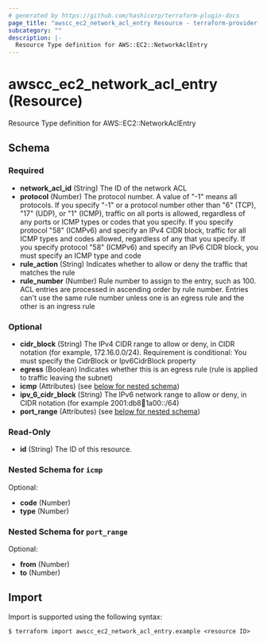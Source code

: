```yaml
---
# generated by https://github.com/hashicorp/terraform-plugin-docs
page_title: "awscc_ec2_network_acl_entry Resource - terraform-provider-awscc"
subcategory: ""
description: |-
  Resource Type definition for AWS::EC2::NetworkAclEntry
---
```


# awscc_ec2_network_acl_entry (Resource)

Resource Type definition for AWS::EC2::NetworkAclEntry



<!-- schema generated by tfplugindocs -->
## Schema

### Required

- **network_acl_id** (String) The ID of the network ACL
- **protocol** (Number) The protocol number. A value of "-1" means all protocols. If you specify "-1" or a protocol number other than "6" (TCP), "17" (UDP), or "1" (ICMP), traffic on all ports is allowed, regardless of any ports or ICMP types or codes that you specify. If you specify protocol "58" (ICMPv6) and specify an IPv4 CIDR block, traffic for all ICMP types and codes allowed, regardless of any that you specify. If you specify protocol "58" (ICMPv6) and specify an IPv6 CIDR block, you must specify an ICMP type and code
- **rule_action** (String) Indicates whether to allow or deny the traffic that matches the rule
- **rule_number** (Number) Rule number to assign to the entry, such as 100. ACL entries are processed in ascending order by rule number. Entries can't use the same rule number unless one is an egress rule and the other is an ingress rule

### Optional

- **cidr_block** (String) The IPv4 CIDR range to allow or deny, in CIDR notation (for example, 172.16.0.0/24). Requirement is conditional: You must specify the CidrBlock or Ipv6CidrBlock property
- **egress** (Boolean) Indicates whether this is an egress rule (rule is applied to traffic leaving the subnet)
- **icmp** (Attributes) (see [below for nested schema](#nestedatt--icmp))
- **ipv_6_cidr_block** (String) The IPv6 network range to allow or deny, in CIDR notation (for example 2001:db8:1234:1a00::/64)
- **port_range** (Attributes) (see [below for nested schema](#nestedatt--port_range))

### Read-Only

- **id** (String) The ID of this resource.

<a id="nestedatt--icmp"></a>
### Nested Schema for `icmp`

Optional:

- **code** (Number)
- **type** (Number)


<a id="nestedatt--port_range"></a>
### Nested Schema for `port_range`

Optional:

- **from** (Number)
- **to** (Number)

## Import

Import is supported using the following syntax:

```shell
$ terraform import awscc_ec2_network_acl_entry.example <resource ID>
```
